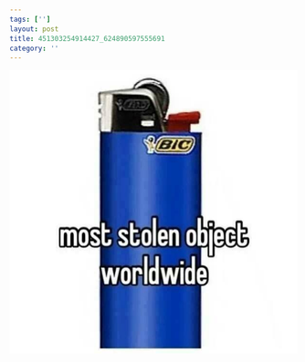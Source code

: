 ```yaml
---
tags: ['']
layout: post
title: 451303254914427_624890597555691
category: ''
---
```

![451303254914427_624890597555691](/uploads/2013-9-10-451303254914427_624890597555691.jpg)
